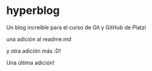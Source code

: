 # hyperblog
Un blog increíble para el curso de Git y GitHub de Platzi

una adición al readme.md

y otra adición más :D!

Una última adición!
